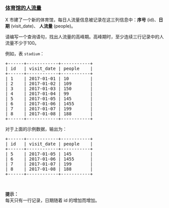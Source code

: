 ### [体育馆的人流量](https://leetcode-cn.com/problems/human-traffic-of-stadium)

<p>X 市建了一个新的体育馆，每日人流量信息被记录在这三列信息中：<strong>序号</strong> (id)、<strong>日期</strong> (visit_date)、&nbsp;<strong>人流量</strong> (people)。</p>

<p>请编写一个查询语句，找出人流量的高峰期。高峰期时，至少连续三行记录中的人流量不少于100。</p>

<p>例如，表 <code>stadium</code>：</p>

<pre>+------+------------+-----------+
| id   | visit_date | people    |
+------+------------+-----------+
| 1    | 2017-01-01 | 10        |
| 2    | 2017-01-02 | 109       |
| 3    | 2017-01-03 | 150       |
| 4    | 2017-01-04 | 99        |
| 5    | 2017-01-05 | 145       |
| 6    | 2017-01-06 | 1455      |
| 7    | 2017-01-07 | 199       |
| 8    | 2017-01-08 | 188       |
+------+------------+-----------+
</pre>

<p>对于上面的示例数据，输出为：</p>

<pre>+------+------------+-----------+
| id   | visit_date | people    |
+------+------------+-----------+
| 5    | 2017-01-05 | 145       |
| 6    | 2017-01-06 | 1455      |
| 7    | 2017-01-07 | 199       |
| 8    | 2017-01-08 | 188       |
+------+------------+-----------+
</pre>

<p>&nbsp;</p>

<p><strong>提示：</strong><br>
每天只有一行记录，日期随着 id 的增加而增加。</p>
